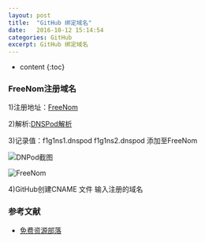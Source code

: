 ```yaml
---
layout: post
title:  "GitHub 绑定域名"
date:   2016-10-12 15:14:54
categories: GitHub
excerpt: GitHub 绑定域名
---
```


* content
{:toc}


### FreeNom注册域名
1)注册地址：[FreeNom](http://www.freenom.com)

2)解析:[DNSPod解析](https://www.dnspod.cn/Login#dnh/Login)

3)记录值：f1g1ns1.dnspod   f1g1ns2.dnspod 添加至FreeNom

![DNPod截图](http://i66.tinypic.com/2yls4df.jpg)

![FreeNom](http://i64.tinypic.com/25gcwh3.jpg)

4)GitHub创建CNAME 文件 输入注册的域名




### 参考文献
* [免费资源部落](https://www.freehao123.com/freenom-tk-cf-ml-ga/)


